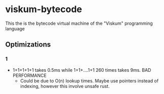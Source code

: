 # viskum-bytecode

This the is the bytecode virtual machine of the "Viskum" programming language

## Optimizations

### 1

- 1+1+1+1+1 takes 0.5ms while 1+1+....1+1 260 times takes 9ms. BAD PERFORMANCE
  - Could be due to O(n) lookup times. Maybe use pointers instead of indexing, however this involve unsafe rust.

